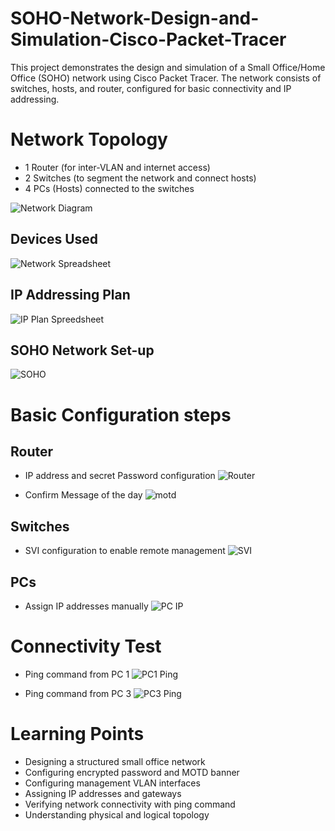 # SOHO-Network-Design-and-Simulation-Cisco-Packet-Tracer
This project demonstrates the design and simulation of a Small Office/Home Office (SOHO) network using Cisco Packet Tracer. The network consists of switches, hosts, and router, configured for basic connectivity and IP addressing.
# Network Topology
- 1 Router (for inter-VLAN and internet access)
- 2 Switches (to segment the network and connect hosts)
- 4 PCs (Hosts) connected to the switches
  
![Network Diagram](Images/NetworkTopology.png)
## Devices Used

![Network Spreadsheet](Images/Devices.png)

## IP Addressing Plan

![IP Plan Spreedsheet](Images/IP.png)

## SOHO Network Set-up
![SOHO](Images/SOHO.png)

# Basic Configuration steps
## Router
- IP address and secret Password configuration
![Router](Images/Router.png)

- Confirm Message of the day
![motd](Images/motd.png)

## Switches 
- SVI configuration to enable remote management
![SVI](Images/SVI.png) 

## PCs
- Assign IP addresses manually
![PC IP](Images/PC_IP.png)

# Connectivity Test
- Ping command from PC 1
![PC1 Ping](Images/PC1_Ping.png)

- Ping command from PC 3
![PC3 Ping](Images/PC3_Ping.png)

# Learning Points 
- Designing a structured small office network
- Configuring encrypted password and MOTD banner
- Configuring management VLAN interfaces
- Assigning IP addresses and gateways
- Verifying network connectivity with ping command
- Understanding physical and logical topology
